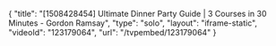 {
    "title": "[1508428454] Ultimate Dinner Party Guide | 3 Courses in 30 Minutes - Gordon Ramsay",
    "type": "solo",
    "layout": "iframe-static",
    "videoId": "123179064",
    "url": "\/tvpembed\/123179064"
}